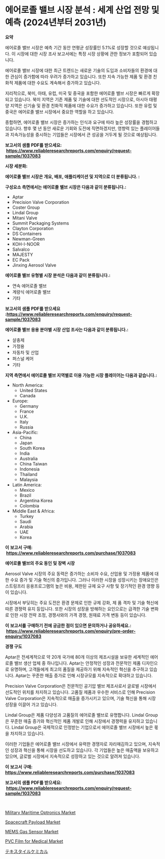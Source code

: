 <p><h1>에어로졸 밸브 시장 분석 : 세계 산업 전망 및 예측 (2024년부터 2031년)</h1></p><p><strong>요약</strong></p>
<p><p>에어로졸 밸브 시장은 예측 기간 동안 연평균 성장률인 5.1%로 성장할 것으로 예상됩니다. 이 시장에 대한 시장 조사 보고서에는 특정 시장 상황에 관한 정보가 포함되어 있습니다. </p><p>에어로졸 밸브 시장에 대한 최근 트렌드는 새로운 기술의 도입과 소비자들의 환경에 대한 관심이 증가함에 따라 우려가 증가하고 있습니다. 또한 지속 가능한 제품 및 환경 친화적 제품에 대한 수요도 계속해서 증가하고 있습니다.</p><p>지리적으로, 북미, 아태, 유럽, 미국 및 중국을 포함한 에어로졸 밸브 시장은 빠르게 확장되고 있습니다. 북미 지역은 기존 제품 및 기술에 대한 선도적인 시장으로, 아시아 태평양 지역은 신기술 및 환경 친화적 제품에 대한 수요가 증가하고 있습니다. 또한 유럽 및 중국은 에어로졸 밸브 시장에서 중요한 역할을 하고 있습니다.</p><p>종합하면, 에어로졸 밸브 시장은 증가하는 인식과 요구에 따라 높은 성장률을 경험하고 있습니다. 향후 몇 년 동안 새로운 기회와 도전에 직면하겠지만, 영향력 있는 플레이어들과 지속가능성을 중시하는 기업들은 시장에서 큰 성공을 거두게 될 것으로 예상됩니다.</p></p>
<p><strong>보고서의 샘플 PDF를 받으세요: &nbsp;<a href="https://www.reliableresearchreports.com/enquiry/request-sample/1037083">https://www.reliableresearchreports.com/enquiry/request-sample/1037083</a></strong></p>
<p><strong>시장 세분화:</strong></p>
<p><strong> 에어로졸 밸브 시장은 개요, 배포, 애플리케이션 및 지역으로 더 분류됩니다. :</strong></p>
<p><strong>구성요소 측면에서는 에어로졸 밸브 시장은 다음과 같이 분류됩니다.:</strong></p>
<p><ul><li>Aptar</li><li>Precision Valve Corporation</li><li>Coster Group</li><li>Lindal Group</li><li>Mitani Valve</li><li>Summit Packaging Systems</li><li>Clayton Corporation</li><li>DS Containers</li><li>Newman-Green</li><li>KOH-I-NOOR</li><li>Salvalco</li><li>MAJESTY</li><li>EC Pack</li><li>Jinxing Aerosol Valve</li></ul></p>
<p><strong> 에어로졸 밸브 유형별 시장 분석은 다음과 같이 분류됩니다.:</strong></p>
<p><ul><li>연속 에어로졸 밸브</li><li>계량식 에어로졸 밸브</li><li>기타</li></ul></p>
<p><strong>보고서의 샘플 PDF를 받으세요 :<a href="https://www.reliableresearchreports.com/enquiry/request-sample/1037083">https://www.reliableresearchreports.com/enquiry/request-sample/1037083</a></strong></p>
<p><strong> 에어로졸 밸브 응용 분야별 시장 산업 조사는 다음과 같이 분류됩니다.:</strong></p>
<p><ul><li>살충제</li><li>가정용</li><li>자동차 및 산업</li><li>퍼스널 케어</li><li>기타</li></ul></p>
<p><strong>지역 측면에서 에어로졸 밸브 지역별로 이용 가능한 시장 플레이어는 다음과 같습니다.:</strong></p>
<p><ul>
    <li>
        North America:
        <ul>
            <li>United States</li>
            <li>Canada</li>
        </ul>
    </li>
    <li>
        Europe:
        <ul>
            <li>Germany</li>
            <li>France</li>
            <li>U.K.</li>
            <li>Italy</li>
            <li>Russia</li>
        </ul>
    </li>
    <li>
        Asia-Pacific:
        <ul>
            <li>China</li>
            <li>Japan</li>
            <li>South Korea</li>
            <li>India</li>
            <li>Australia</li>
            <li>China Taiwan</li>
            <li>Indonesia</li>
            <li>Thailand</li>
            <li>Malaysia</li>
        </ul>
    </li>
    <li>
        Latin America:
        <ul>
            <li>Mexico</li>
            <li>Brazil</li>
            <li>Argentina Korea</li>
            <li>Colombia</li>
        </ul>
    </li>
    <li>
        Middle East & Africa:
        <ul>
            <li>Turkey</li>
            <li>Saudi</li>
            <li>Arabia</li>
            <li>UAE</li>
            <li>Korea</li>
        </ul>
    </li>
    </ul></p>
<p><strong>이 보고서 구매: &nbsp;<a href="https://www.reliableresearchreports.com/purchase/1037083">https://www.reliableresearchreports.com/purchase/1037083</a></strong></p>
<p><strong>에어로졸 밸브의 주요 동인 및 장벽 시장</strong></p>
<p><p>Aerosol Valve 시장의 주요 동력은 증가하는 소비자 수요, 산업용 및 가정용 제품에 대한 수요 증가 및 기술 혁신의 증가입니다. 그러나 이러한 시장을 성장시키는 장애요인은 스트링프리 응용프로그램의 높은 비용, 제한된 규제 요구 사항 및 장기적인 환경 영향 등이 있습니다.</p><p>시장에서 부딪히는 주요 도전은 환경 문제로 인한 규제 강화, 제 품 격차 및 기술 혁신에 따른 경쟁력 유지 등입니다. 또한 시장의 성장을 방해하는 요인으로는 급격한 기술 변화로 인한 시장 전략 조정, 경쟁사와의 가격 경쟁, 원재료 가격 변동 등이 있습니다.</p></p>
<p><strong>이 보고서를 구매하기 전에 궁금한 점이 있으면 문의하거나 공유하세요.: &nbsp;<a href="https://www.reliableresearchreports.com/enquiry/pre-order-enquiry/1037083">https://www.reliableresearchreports.com/enquiry/pre-order-enquiry/1037083</a></strong></p>
<p><strong>경쟁 구도</strong></p>
<p><p>Aptar은 전세계적으로 약 20개 국가에 80개 이상의 제조시설을 보유한 세계적인 에어로졸 밸브 생산 업체 중 하나입니다. Aptar는 안정적인 성장과 전문적인 제품 디자인으로 유명하며, 고객들에게 최고의 품질을 제공하기 위해 지속적인 혁신을 추구하고 있습니다. Aptar는 꾸준한 매출 증가로 인해 시장규모를 지속적으로 확대하고 있습니다.</p><p>Precision Valve Corporation은 전문적인 공기압 밸브 제조사로서 글로벌 시장에서 선도적인 위치를 차지하고 있습니다. 고품질 제품과 우수한 서비스로 인해 Precision Valve Corporation은 지속적으로 매출을 증가시키고 있으며, 기술 혁신을 통해 시장 성장을 이끌어 가고 있습니다.</p><p>Lindal Group은 제품 다양성과 고품질의 에어로졸 밸브로 유명합니다. Lindal Group은 꾸준한 매출 증가와 혁신적인 제품 개발로 인해 시장에서 경쟁력을 유지하고 있습니다. Lindal Group은 국제적으로 인정받는 기업으로서 에어로졸 밸브 시장에서 높은 몫을 차지하고 있습니다.</p><p>이러한 기업들은 에어로졸 밸브 시장에서 유력한 경쟁자로 자리매김하고 있으며, 지속적인 성장과 혁신을 통해 시장을 선도하고 있습니다. 각 기업들은 높은 매출액을 보유하고 있으며, 글로벌 시장에서 지속적으로 성장하고 있는 것으로 알려져 있습니다.</p></p>
<p><strong>이 보고서 구매: &nbsp; <a href="https://www.reliableresearchreports.com/purchase/1037083">https://www.reliableresearchreports.com/purchase/1037083</a></strong></p>
<p><strong>보고서의 샘플 PDF를 받으세요: &nbsp;<a href="https://www.reliableresearchreports.com/enquiry/request-sample/1037083">https://www.reliableresearchreports.com/enquiry/request-sample/1037083</a></strong><strong></strong></p>
<p>&nbsp;</p>
<p><p><a href="https://valiant-lunge-8fe.notion.site/Insights-into-Military-Maritime-Optronics-Market-Size-Analysing-Market-Share-Trends-and-Growth-fr-1642e3b171334fb382c4bfc855b83b30">Military Maritime Optronics Market</a></p><p><a href="https://github.com/ChiragRp1/Market-Research-Report-List-3/blob/main/spacecraft-payload-market.md">Spacecraft Payload Market</a></p><p><a href="https://view.publitas.com/reportprime-1/mems-gas-sensor-market-size-share-trends-analysis-report-by-material-by-type-by-end-user-by-region-and-segment-forecasts-2024-2031/">MEMS Gas Sensor Market</a></p><p><a href="https://issuu.com/reportprime-2/docs/pvc-film-for-medical-market-size-2030.pptx">PVC Film for Medical Market</a></p><p><a href="https://github.com/lrlmopnhwd79300/Market-Research-Report-List-1/blob/main/6490126188028.md">テキスタイルケミカル</a></p></p>